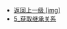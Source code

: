 - [返回上一级 [img]](后端/JavaNote/2_Java(书栈)/5_反射/img/)
- [5_获取继承关系](后端/JavaNote/2_Java(书栈)/5_反射/img/5_获取继承关系/)
